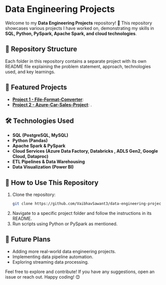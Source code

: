 # Data Engineering Projects

Welcome to my **Data Engineering Projects** repository! 🚀 This repository showcases various projects I have worked on, demonstrating my skills in **SQL, Python, PySpark, Apache Spark, and cloud technologies**.

## 📂 Repository Structure

Each folder in this repository contains a separate project with its own README file explaining the problem statement, approach, technologies used, and key learnings.


## 📌 Featured Projects

- **[Project 1 - File-Format-Converter](https://github.com/VaibhavSawant3/data-engineering-projects/tree/bec774b9ef627d66c522b7be0f274f5522ce8e50/Python-Projects/Project-01-File%20Format%20Converter)**: 
- **[Project 2 - Azure-Car-Sales-Project](https://github.com/VaibhavSawant3/data-engineering-projects/tree/8e5d4f62df0add4d61d6a675c5cbc4256d948338/Azure-Car-Sales-Project)**: .
  
## 🛠️ Technologies Used

- **SQL (PostgreSQL, MySQL)**
- **Python (Pandas)**
- **Apache Spark & PySpark**
- **Cloud Services (Azure Data Factory, Databricks , ADLS Gen2, Google Cloud, Dataproc)**
- **ETL Pipelines & Data Warehousing**
- **Data Visualization (Power BI)**

## 📜 How to Use This Repository

1. Clone the repository:
   ```sh
   git clone https://github.com/VaibhavSawant3/data-engineering-projects.git
2. Navigate to a specific project folder and follow the instructions in its README.
3. Run scripts using Python or PySpark as mentioned.

## 🚀 Future Plans
- Adding more real-world data engineering projects.
- Implementing data pipeline automation.
- Exploring streaming data processing.

Feel free to explore and contribute! If you have any suggestions, open an issue or reach out. Happy coding! 😊

